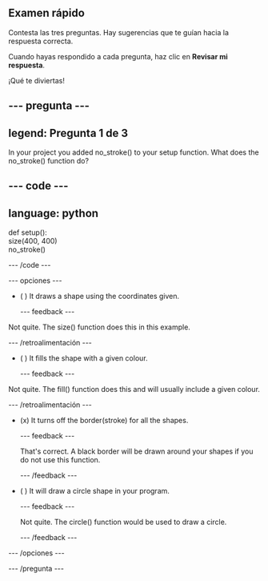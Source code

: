 ## Examen rápido

Contesta las tres preguntas. Hay sugerencias que te guían hacia la respuesta correcta.

Cuando hayas respondido a cada pregunta, haz clic en **Revisar mi respuesta**.

¡Qué te diviertas!

--- pregunta ---
---
legend: Pregunta 1 de 3
---
In your project you added no_stroke() to your setup function. What does the no_stroke() function do?

--- code ---
---
language: python
---

def setup():   
size(400, 400)      
no_stroke()

--- /code ---

--- opciones ---

- ( ) It draws a shape using the coordinates given.

  --- feedback ---

Not quite. The size() function does this in this example.

  --- /retroalimentación ---

- ( ) It fills the shape with a given colour.

  --- feedback ---

Not quite. The fill() function does this and will usually include a given colour.

  --- /retroalimentación ---

- (x) It turns off the border(stroke) for all the shapes.

  --- feedback ---

  That's correct. A black border will be drawn around your shapes if you do not use this function.

  --- /feedback ---

- ( ) It will draw a circle shape in your program.

  --- feedback ---

  Not quite. The circle() function would be used to draw a circle.

  --- /feedback ---

--- /opciones ---

--- /pregunta ---
